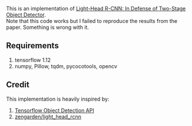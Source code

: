 This is an implementation of [Light-Head R-CNN: In Defense of Two-Stage Object Detector](https://arxiv.org/abs/1711.07264).  
Note that this code works but I failed to reproduce the results from the paper. Something is wrong with it. 

## Requirements
1. tensorflow 1.12
2. numpy, Pillow, tqdm, pycocotools, opencv

## Credit
This implementation is heavily inspired by:
1. [Tensorflow Object Detection API](https://github.com/tensorflow/models/tree/master/research/object_detection)
2. [zengarden/light_head_rcnn](https://github.com/zengarden/light_head_rcnn)
